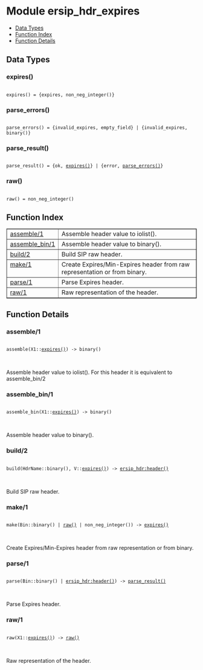 

# Module ersip_hdr_expires #
* [Data Types](#types)
* [Function Index](#index)
* [Function Details](#functions)

<a name="types"></a>

## Data Types ##




### <a name="type-expires">expires()</a> ###


<pre><code>
expires() = {expires, non_neg_integer()}
</code></pre>




### <a name="type-parse_errors">parse_errors()</a> ###


<pre><code>
parse_errors() = {invalid_expires, empty_field} | {invalid_expires, binary()}
</code></pre>




### <a name="type-parse_result">parse_result()</a> ###


<pre><code>
parse_result() = {ok, <a href="#type-expires">expires()</a>} | {error, <a href="#type-parse_errors">parse_errors()</a>}
</code></pre>




### <a name="type-raw">raw()</a> ###


<pre><code>
raw() = non_neg_integer()
</code></pre>

<a name="index"></a>

## Function Index ##


<table width="100%" border="1" cellspacing="0" cellpadding="2" summary="function index"><tr><td valign="top"><a href="#assemble-1">assemble/1</a></td><td>Assemble header value to iolist().</td></tr><tr><td valign="top"><a href="#assemble_bin-1">assemble_bin/1</a></td><td>Assemble header value to binary().</td></tr><tr><td valign="top"><a href="#build-2">build/2</a></td><td>Build SIP raw header.</td></tr><tr><td valign="top"><a href="#make-1">make/1</a></td><td>Create Expires/Min-Expires header from raw representation or
from binary.</td></tr><tr><td valign="top"><a href="#parse-1">parse/1</a></td><td>Parse Expires header.</td></tr><tr><td valign="top"><a href="#raw-1">raw/1</a></td><td>Raw representation of the header.</td></tr></table>


<a name="functions"></a>

## Function Details ##

<a name="assemble-1"></a>

### assemble/1 ###

<pre><code>
assemble(X1::<a href="#type-expires">expires()</a>) -&gt; binary()
</code></pre>
<br />

Assemble header value to iolist().
For this header it is equivalent to assemble_bin/2

<a name="assemble_bin-1"></a>

### assemble_bin/1 ###

<pre><code>
assemble_bin(X1::<a href="#type-expires">expires()</a>) -&gt; binary()
</code></pre>
<br />

Assemble header value to binary().

<a name="build-2"></a>

### build/2 ###

<pre><code>
build(HdrName::binary(), V::<a href="#type-expires">expires()</a>) -&gt; <a href="ersip_hdr.md#type-header">ersip_hdr:header()</a>
</code></pre>
<br />

Build SIP raw header.

<a name="make-1"></a>

### make/1 ###

<pre><code>
make(Bin::binary() | <a href="#type-raw">raw()</a> | non_neg_integer()) -&gt; <a href="#type-expires">expires()</a>
</code></pre>
<br />

Create Expires/Min-Expires header from raw representation or
from binary.

<a name="parse-1"></a>

### parse/1 ###

<pre><code>
parse(Bin::binary() | <a href="ersip_hdr.md#type-header">ersip_hdr:header()</a>) -&gt; <a href="#type-parse_result">parse_result()</a>
</code></pre>
<br />

Parse Expires header.

<a name="raw-1"></a>

### raw/1 ###

<pre><code>
raw(X1::<a href="#type-expires">expires()</a>) -&gt; <a href="#type-raw">raw()</a>
</code></pre>
<br />

Raw representation of the header.

